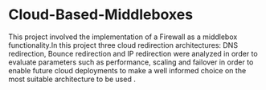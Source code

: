 # Cloud-Based-Middleboxes
This project involved the implementation of a Firewall as a middlebox functionality.In this project  three cloud redirection architectures: DNS redirection, Bounce redirection and IP redirection  were analyzed in order to evaluate parameters such as performance, scaling and failover in order to enable future cloud deployments to make a well informed choice on the most suitable architecture to be used .
